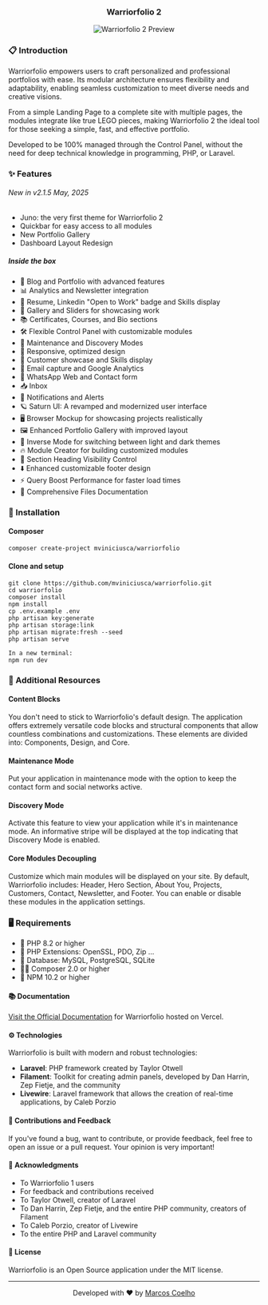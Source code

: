 <p align="center">
  <h3 align="center">Warriorfolio 2</h3>
</p>

<p align="center">
  <img src="https://raw.githubusercontent.com/mviniciusca/warriorfolio/main/public/img/core/demo/featured.png" alt="Warriorfolio 2 Preview">
</p>


### 📋 Introduction

Warriorfolio empowers users to craft personalized and professional portfolios with ease. Its modular architecture ensures flexibility and adaptability, enabling seamless customization to meet diverse needs and creative visions.

From a simple Landing Page to a complete site with multiple pages, the modules integrate like true LEGO pieces, making Warriorfolio 2 the ideal tool for those seeking a simple, fast, and effective portfolio.

Developed to be 100% managed through the Control Panel, without the need for deep technical knowledge in programming, PHP, or Laravel.

### ✨ Features

###### New in v2.1.5 May, 2025

- Juno: the very first theme for Warriorfolio 2
- Quickbar for easy access to all modules
- New Portfolio Gallery
- Dashboard Layout Redesign

##### Inside the box
- 📝 Blog and Portfolio with advanced features  
- 📊 Analytics and Newsletter integration  
- 📄 Resume, Linkedin "Open to Work" badge and Skills display  
- 📸 Gallery and Sliders for showcasing work  
- 📚 Certificates, Courses, and Bio sections  
- 🛠️ Flexible Control Panel with customizable modules  
- 🔄 Maintenance and Discovery Modes  
- 📱 Responsive, optimized design  
- 👥 Customer showcase and Skills display  
- 📧 Email capture and Google Analytics  
- 💬 WhatsApp Web and Contact form  
- 📥 Inbox 
- 🔔 Notifications and Alerts  
- 🪐 Saturn UI: A revamped and modernized user interface
- 🖥️ Browser Mockup for showcasing projects realistically  
- 🖼️ Enhanced Portfolio Gallery with improved layout
- 🔄 Inverse Mode for switching between light and dark themes
- 🔥 Module Creator for building customized modules  
- 👀 Section Heading Visibility Control  
- ⬇️ Enhanced customizable footer design
- ⚡ Query Boost Performance for faster load times
- 📄 Comprehensive Files Documentation

### 🚀 Installation

#### Composer

```bash
composer create-project mviniciusca/warriorfolio
```

#### Clone and setup
```
git clone https://github.com/mviniciusca/warriorfolio.git
cd warriorfolio
composer install
npm install
cp .env.example .env
php artisan key:generate
php artisan storage:link
php artisan migrate:fresh --seed
php artisan serve

In a new terminal:
npm run dev
```


### 🔧 Additional Resources

#### Content Blocks
You don't need to stick to Warriorfolio's default design. The application offers extremely versatile code blocks and structural components that allow countless combinations and customizations. These elements are divided into: Components, Design, and Core.

#### Maintenance Mode
Put your application in maintenance mode with the option to keep the contact form and social networks active.

#### Discovery Mode
Activate this feature to view your application while it's in maintenance mode. An informative stripe will be displayed at the top indicating that Discovery Mode is enabled.

#### Core Modules Decoupling
Customize which main modules will be displayed on your site. By default, Warriorfolio includes: Header, Hero Section, About You, Projects, Customers, Contact, Newsletter, and Footer. You can enable or disable these modules in the application settings.

### 🖥️ Requirements

- 🐘 PHP 8.2 or higher
- 🧪 PHP Extensions: OpenSSL, PDO, Zip ...
- 💾 Database: MySQL, PostgreSQL, SQLite
- 🤵🏻 Composer 2.0 or higher
- 🌱 NPM 10.2 or higher


#### 📚 Documentation

[Visit the Official Documentation](https://warriorfolio.vercel.app/) for Warriorfolio hosted on Vercel.

#### ⚙️ Technologies

Warriorfolio is built with modern and robust technologies:

- **Laravel**: PHP framework created by Taylor Otwell
- **Filament**: Toolkit for creating admin panels, developed by Dan Harrin, Zep Fietje, and the community
- **Livewire**: Laravel framework that allows the creation of real-time applications, by Caleb Porzio

#### 🤝 Contributions and Feedback

If you've found a bug, want to contribute, or provide feedback, feel free to open an issue or a pull request. Your opinion is very important!

#### 👏 Acknowledgments

- To Warriorfolio 1 users
- For feedback and contributions received
- To Taylor Otwell, creator of Laravel
- To Dan Harrin, Zep Fietje, and the entire PHP community, creators of Filament
- To Caleb Porzio, creator of Livewire
- To the entire PHP and Laravel community

#### 📄 License

Warriorfolio is an Open Source application under the MIT license.

---

<p align="center">
  Developed with ❤️ by <a href="http://twitter.com/marcosvca_">Marcos Coelho</a>
</p>
